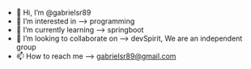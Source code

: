 - 👋 Hi, I’m @gabrielsr89
- 👀 I’m interested in --> programming
- 🌱 I’m currently learning --> springboot
- 💞️ I’m looking to collaborate on --> devSpirit, We are an independent group
- 📫 How to reach me --> gabrielsr89@gmail.com

<!---
gabrielsr89/gabrielsr89 is a ✨ special ✨ repository because its `README.md` (this file) appears on your GitHub profile.
You can click the Preview link to take a look at your changes.
--->
